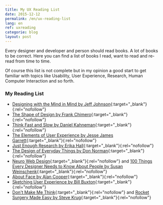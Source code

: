 ```yaml
---
title: My UX Reading List
date: 2015-12-12
permalink: /en/ux-reading-list
lang: en
ref: uxreading
categorie: blog
layout: post
---
```


Every designer and developer and person should read books. A lot of books to be correct. Here you can find a list of books I read, want to read and re-read from time to time.

Of course this list is not complete but in my opinion a good start to get familiar with topics like Usability, User Experience, Research, Human Computer Interaction and so forth.

### My Reading List

* [Designing with the Mind in Mind by Jeff Johnson](http://www.amazon.de/gp/product/0124079148/ref=as_li_tl?ie=UTF8&camp=1638&creative=6742&creativeASIN=0124079148&linkCode=as2&tag=vereortl-21){:target="_blank"}{:rel="nofollow"}
* [The Shape of Design by Frank Chimero](http://www.shapeofdesignbook.com){:target="_blank"}{:rel="nofollow"}
* [Think Fast and Slow by Daniel Kahneman](http://www.amazon.de/gp/product/0141033576/ref=as_li_tl?ie=UTF8&camp=1638&creative=6742&creativeASIN=0141033576&linkCode=as2&tag=vereortl-21){:target="_blank"}{:rel="nofollow"}
* [The Elements of User Experience by Jesse James Garrett](http://www.amazon.de/gp/product/0321683684/ref=as_li_tl?ie=UTF8&camp=1638&creative=6742&creativeASIN=0321683684&linkCode=as2&tag=vereortl-21){:target="_blank"}{:rel="nofollow"}
* [Just Enough Research by Erika Hall](https://abookapart.com/products/just-enough-research){:target="_blank"}{:rel="nofollow"}
* [The Design of Everyday Things by Don Norman](http://www.amazon.de/gp/product/0465050654/ref=as_li_tl?ie=UTF8&camp=1638&creative=6742&creativeASIN=0465050654&linkCode=as2&tag=vereortl-21){:target="_blank"}{:rel="nofollow"}
* [Neuro Web Design](http://www.amazon.de/gp/product/0321603605/ref=as_li_tl?ie=UTF8&camp=1638&creative=6742&creativeASIN=0321603605&linkCode=as2&tag=vereortl-21){:target="_blank"}{:rel="nofollow"} and [100 Things Every Designer Needs to Know About People by Susan Weinschenk](http://www.amazon.de/gp/product/0321767535/ref=as_li_tl?ie=UTF8&camp=1638&creative=6742&creativeASIN=0321767535&linkCode=as2&tag=vereortl-21){:target="_blank"}{:rel="nofollow"}
* [About Face by Alan Cooper](http://www.amazon.de/gp/product/1118766571/ref=as_li_tl?ie=UTF8&camp=1638&creative=6742&creativeASIN=1118766571&linkCode=as2&tag=vereortl-21){:target="_blank"}{:rel="nofollow"}
* [Sketching User Experience by Bill Buxton](http://www.amazon.de/gp/product/0123740371/ref=as_li_tl?ie=UTF8&camp=1638&creative=6742&creativeASIN=0123740371&linkCode=as2&tag=vereortl-21){:target="_blank"}{:rel="nofollow"}
* [Don't Make Me Think](http://www.amazon.de/gp/product/0321965515/ref=as_li_tl?ie=UTF8&camp=1638&creative=6742&creativeASIN=0321965515&linkCode=as2&tag=vereortl-21){:target="_blank"}{:rel="nofollow"} and [Rocket Surgery Made Easy by Steve Krug](http://www.amazon.de/gp/product/0321657292/ref=as_li_tl?ie=UTF8&camp=1638&creative=6742&creativeASIN=0321657292&linkCode=as2&tag=vereortl-21){:target="_blank"}{:rel="nofollow"}
